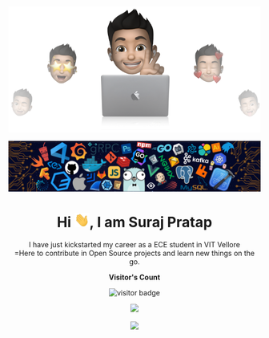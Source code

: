 <p align="center"><img src="https://raw.githubusercontent.com/KevinPatel04/KevinPatel04/master/cover-thompson.png"></p>
<p align="center"><img src="https://raw.githubusercontent.com/KevinPatel04/KevinPatel04/master/header.png"></p>

<h1 align="center">Hi <img src="https://raw.githubusercontent.com/KevinPatel04/KevinPatel04/master/Hi.gif" width="30px">, I am Suraj Pratap </h1>

<p align="center" width="150px"> I have just kickstarted my career as a ECE student in VIT Vellore <br>=Here to contribute in Open Source projects and learn new things on the go.</p>

<p align="center"><b>Visitor's Count</b></p>
<p align="center"><img src="https://profile-counter.glitch.me/%7BSurajPratap10%7D/count.svg" alt="visitor badge"/></p>
<p align="center"><img src="https://github-readme-stats.vercel.app/api/top-langs/?username=SurajPratap10&layout=compact&hide=TSQL&theme=chartreuse-dark"></p>
<div align = "center">
  <img align="center" src= "https://github.com/VinayakBector2002/SurajPratap10/blob/master/Contribution3D.jpg" />
</div>
